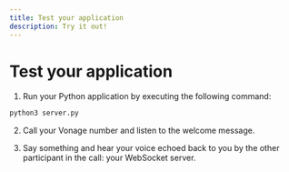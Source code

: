```yaml
---
title: Test your application
description: Try it out!
---
```


# Test your application

1. Run your Python application by executing the following command:

  ```sh
  python3 server.py
  ```

2. Call your Vonage number and listen to the welcome message.

3. Say something and hear your voice echoed back to you by the other participant in the call: your WebSocket server.
